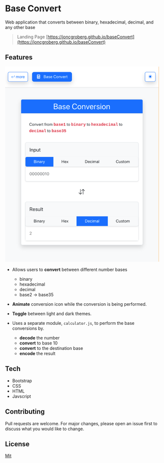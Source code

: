 # Base Convert
Web application that converts between binary, hexadecimal, decimal, and any other base

> Landing Page [https://joncgroberg.github.io/baseConvert](https://joncgroberg.github.io/baseConvert)

## Features

<p align="center">
<img src="screenshots/main.png">
</p>

- Allows users to **convert** between different number bases
  - binary
  - hexadecimal
  - decimal
  - base2 -> base35
- **Animate** conversion icon while the conversion is being performed.
- **Toggle** between light and dark themes.

- Uses a separate module, `calculator.js`, to perform the base conversions by.
    - **decode** the number
    - **convert**  to base 10
    - **convert**  to the destination base
    - **encode** the result


## Tech

- Bootstrap
- CSS
- HTML
- Javscript
  
## Contributing

Pull requests are welcome. For major changes, please open an issue first to discuss what you would like to change.

## License

[Mit](https://choosealicense.com/licenses/mit/)
